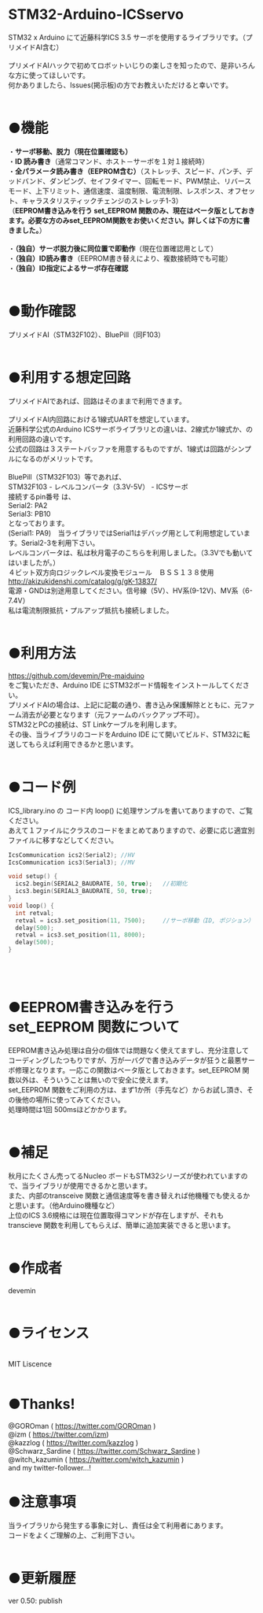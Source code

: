 # STM32-Arduino-ICSservo
STM32 x Arduino にて近藤科学ICS 3.5 サーボを使用するライブラリです。（プリメイドAI含む）
<br>
<br>プリメイドAIハックで初めてロボットいじりの楽しさを知ったので、是非いろんな方に使ってほしいです。
<br>何かありましたら、Issues(掲示板)の方でお教えいただけると幸いです。
<br>
<br>
# ●機能
・<b>サーボ移動、脱力（現在位置確認も）</b>
<br>・<b>ID 読み書き</b>（通常コマンド、ホスト－サーボを１対１接続時）
<br>・<b>全パラメータ読み書き（EEPROM含む）</b>（ストレッチ、スピード、パンチ、デッドバンド、ダンピング、セイフタイマー、回転モード、PWM禁止、リバースモード、上下リミット、通信速度、温度制限、電流制限、レスポンス、オフセット、キャラスタリスティックチェンジのストレッチ1-3）</b>
<br>（<b>EEPROM書き込みを行う set_EEPROM 関数のみ、現在はベータ版としておきます。必要な方のみset_EEPROM関数をお使いください。詳しくは下の方に書きました。</b>）
<br>
<br>・<b>（独自）サーボ脱力後に同位置で即動作</b>（現在位置確認用として）
<br>・<b>（独自）ID読み書き</b>（EEPROM書き替えにより、複数接続時でも可能）
<br>・<b>（独自）ID指定によるサーボ存在確認</b>
<br>
<br>
# ●動作確認
プリメイドAI（STM32F102）、BluePill（同F103）
<br>
<br>
# ●利用する想定回路
プリメイドAIであれば、回路はそのままで利用できます。
<br>
<br>プリメイドAI内回路における1線式UARTを想定しています。
<br>近藤科学公式のArduino ICSサーボライブラリとの違いは、2線式か1線式か、の利用回路の違いです。
<br>公式の回路は３ステートバッファを用意するものですが、1線式は回路がシンプルになるのがメリットです。
<br>
<br>BluePill（STM32F103）等であれば、
<br>STM32F103 - レベルコンバータ（3.3V-5V） - ICSサーボ
<br>接続するpin番号 は、
<br>Serial2: PA2
<br>Serial3: PB10
<br>となっております。
<br>(Serial1: PA9)　当ライブラリではSerial1はデバッグ用として利用想定しています。Serial2-3を利用下さい。
<br>レベルコンバータは、私は秋月電子のこちらを利用しました。（3.3Vでも動いてはいましたが。）
<br>４ビット双方向ロジックレベル変換モジュール　ＢＳＳ１３８使用
<br>http://akizukidenshi.com/catalog/g/gK-13837/
<br>電源・GNDは別途用意してください。信号線（5V）、HV系(9-12V)、MV系（6-7.4V）
<br>私は電流制限抵抗・プルアップ抵抗も接続しました。
<br>
<br>
# ●利用方法
https://github.com/devemin/Pre-maiduino
<br>をご覧いただき、Arduino IDE にSTM32ボード情報をインストールしてください。
<br>プリメイドAIの場合は、上記に記載の通り、書き込み保護解除とともに、元ファーム消去が必要となります（元ファームのバックアップ不可）。
<br>STM32とPCの接続は、ST Linkケーブルを利用します。
<br>その後、当ライブラリのコードをArduino IDE にて開いてビルド、STM32に転送してもらえば利用できるかと思います。
<br>
<br>
# ●コード例
ICS_library.ino の コード内 loop() に処理サンプルを書いてありますので、ご覧ください。
<br>あえて１ファイルにクラスのコードをまとめてありますので、必要に応じ適宜別ファイルに移すなどしてください。
  
```cpp
IcsCommunication ics2(Serial2); //HV
IcsCommunication ics3(Serial3); //MV

void setup() {
  ics2.begin(SERIAL2_BAUDRATE, 50, true);   //初期化
  ics3.begin(SERIAL3_BAUDRATE, 50, true);
}
void loop() {
  int retval;
  retval = ics3.set_position(11, 7500);     //サーボ移動（ID, ポジション）
  delay(500);
  retval = ics3.set_position(11, 8000);
  delay(500);
} 
```


<br>
<br>

# ●EEPROM書き込みを行う set_EEPROM 関数について
EEPROM書き込み処理は自分の個体では問題なく使えてますし、充分注意してコーディングしたつもりですが、万が一バグで書き込みデータが狂うと最悪サーボ修理となります。一応この関数はベータ版としておきます。set_EEPROM 関数以外は、そういうことは無いので安全に使えます。
<br>set_EEPROM 関数をご利用の方は、まず1か所（手先など）からお試し頂き、その後他の場所に使ってみてください。
<br>処理時間は1回 500msほどかかります。
<br>
<br>
# ●補足
秋月にたくさん売ってるNucleo ボードもSTM32シリーズが使われていますので、当ライブラリが使用できるかと思います。
<br>また、内部のtransceive 関数と通信速度等を書き替えれば他機種でも使えるかと思います。（他Arduino機種など）
<br>上位のICS 3.6規格には現在位置取得コマンドが存在しますが、それもtranscieve 関数を利用してもらえば、簡単に追加実装できると思います。
<br>
<br>
# ●作成者
devemin
<br>
<br>
# ●ライセンス
<br>MIT Liscence
<br>
<br>
# ●Thanks!
@GOROman         ( https://twitter.com/GOROman )
<br>@izm             ( https://twitter.com/izm)
<br>@kazzlog         ( https://twitter.com/kazzlog )
<br>@Schwarz_Sardine ( https://twitter.com/Schwarz_Sardine )
<br>@witch_kazumin   ( https://twitter.com/witch_kazumin )
<br>and my twitter-follower...!
<br>
# ●注意事項
当ライブラリから発生する事象に対し、責任は全て利用者にあります。
<br>コードをよくご理解の上、ご利用下さい。
<br>
<br>
# ●更新履歴
ver 0.50:  publish
<br>
